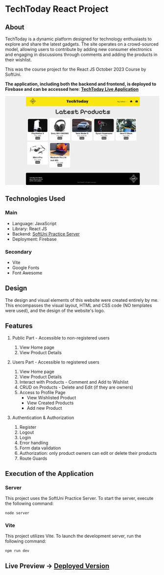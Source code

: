 # TechToday React Project

## About
TechToday is a dynamic platform designed for technology enthusiasts to explore and share the latest gadgets. The site operates on a crowd-sourced model, allowing users to contribute by adding new consumer electronics and engaging in discussions through comments and adding the products in their wishlist.

This was the course project for the React JS October 2023 Course by SoftUni.

**The application, including both the backend and frontend, is deployed to Firebase and can be accessed here**: [**TechToday Live Application**](https://techtoday-to-firebase.web.app/)

![Home Page of TechToday](site_home.png)

## Technologies Used
### Main
- Language: JavaScript
- Library: React JS
- Backend: [SoftUni Practice Server](https://github.com/softuni-practice-server/softuni-practice-server)
- Deployment: Firebase 

### Secondary
- Vite
- Google Fonts
- Font Awesome

## Design
The design and visual elements of this website were created entirely by me. This encompasses the visual layout, HTML and CSS code (NO templates were used), and the design of the website's logo.

## Features
1. Public Part - Accessible to non-registered users
    1. View Home page
    2. View Product Details

2. Users Part - Accessible to registered users
    1. View Home page
    2. View Product Details
    3. Interact with Products - Comment and Add to Wishlist
    4. CRUD on Products - Delete and Edit (if they are owners)
    5. Access to Profile Page
        - View Wishlisted Product
        - View Created Products
        - Add new Product

2. Authentication & Authorization
    1. Register
    2. Logout
    3. Login
    4. Error handling
    5. Form data validation 
    6. Authorization: only product owners can edit or delete their products
    7. Route Guards




## Execution of the Application
### Server
This project uses the SoftUni Practice Server. To start the server, execute the following command:
```
node server
```

### Vite
This project utilizes Vite. To launch the development server, run the following command: 
```
npm run dev
```
## Live Preview -> [Deployed Version](https://techtoday-to-firebase.web.app/)

